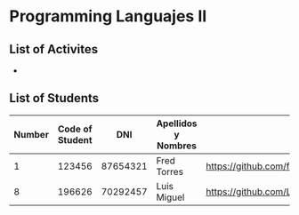 # Programming Languajes II 

## List of Activites
- 
## List of Students
| Number | Code of Student | DNI | Apellidos y Nombres | Link Github|
| ------- | ------- | ------- | ------- | ------- |
| 1      | 123456   | 87654321 | Fred Torres |  https://github.com/frdtorres/Teaching2024 |
| 8      | 196626   | 70292457 | Luis Miguel |  https://github.com/LUISMIGUELMACEDOPINTO/PROG.PARALELA |

